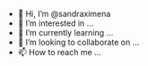 - 👋 Hi, I’m @sandraximena
- 👀 I’m interested in ...
- 🌱 I’m currently learning ...
- 💞️ I’m looking to collaborate on ...
- 📫 How to reach me ...

<!---
sandraximena/sandraximena is a ✨ special ✨ repository because its `README.md` (this file) appears on your GitHub profile.
You can click the Preview link to take a look at your changes.
--->
